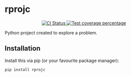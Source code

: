 # rprojc

<p align="center">
  <a href="https://github.com/romanchyla/rprojc/actions?query=workflow%3ACI">
    <img src="https://img.shields.io/github/workflow/status/romanchyla/rprojc/CI/main?label=CI&logo=github&style=flat-square" alt="CI Status" >
  </a>
  <a href="https://codecov.io/gh/romanchyla/rprojc">
    <img src="https://img.shields.io/codecov/c/github/romanchyla/rprojc.svg?logo=codecov&logoColor=fff&style=flat-square" alt="Test coverage percentage">
  </a>
</p>

Python project created to explore a problem.

## Installation

Install this via pip (or your favourite package manager):

`pip install rprojc`
